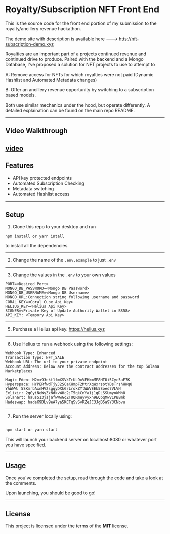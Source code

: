 # Royalty/Subscription NFT Front End

This is the source code for the front end portion of my submission to the royalty/ancillery revenue hackathon.

The demo site with description is available here ---> <htts://nft-subscription-demo.xyz>

Royalties are an important part of a projects continued revenue and continued drive to produce. Paired with the backend and a Mongo Database, I've proposed a solution for NFT projects to use to attempt to

A: Remove access for NFTs for which royalties were not paid (Dynamic Hashlist and Automated Metadata changes)

B: Offer an ancillery revenue opportunity by switching to a subscription based models.

Both use similar mechanics under the hood, but operate differently. A detailed explaination can be found on the main repo README.

---

## Video Walkthrough
[video](file:///magic-eden-submission%20%281%29.mp4)
---

## Features

-   API key protected endpoints
-   Automated Subscription Checking
-   Metadata switching
-   Automated Hashlist access

---

## Setup

1. Clone this repo to your desktop and run

```
npm install or yarn intall
```

to install all the dependencies.

---

2.  Change the name of the `.env.example` to just `.env`

---

3.  Change the values in the `.env` to your own values

```
PORT=<Desired Port>
MONGO_DB_PASSWORD=<Mongo DB Password>
MONGO_DB_USERNAME=<Mongo DB Username>
MONGO_URL:Connection string following username and password
CORAL_KEY=<Coral Cube Api Key>
HELIUS_KEY=<Helius Api Key>
SIGNER=<Private Key of Update Authority Wallet in BS58>
API_KEY: <Tempory Api Key>
```

---

5.  Purchase a Helius api key. <https://helius.xyz>

---

6.  Use Helius to run a webhook using the following settings:

```
Webhook Type: Enhanced
Transaction Type: NFT_SALE
Webhook URL: The url to your private endpoint
Account Address: Below are the contract addresses for the top Solana Marketplaces

Magic Eden: M2mx93ekt1fmXSVkTrUL9xVFHkmME8HTUi5Cyc5aF7K
Hyperspace: HYPERfwdTjyJ2SCaKHmpF2MtrXqWxrsotYDsTrshHWq8
YAWWW: 5SKmrbAxnHV2sgqyDXkGrLrokZYtWWVEEk5Soed7VLVN
Exlixir: 2qGyiNeWyZxNdkvWHc2jT5qkCnYa1j1gDLSSUmyoWMh8
Solanart: hausS13jsjafwWwGqZTUQRmWyvyxn9EQpqMwV1PBBmk
Hadeswap: hadeK9DLv9eA7ya5KCTqSvSvRZeJC3JgD5a9Y3CNbvu
```

---

7. Run the server locally using:

```

npm start or yarn start

```

This will launch your backend server on localhost:8080 or whatever port you have specified.

---

## Usage

Once you've completed the setup, read through the code and take a look at the comments.

Upon launching, you should be good to go!

---

## License

This project is licensed under the terms of the **MIT** license.
